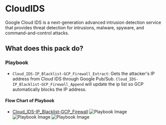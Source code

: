 # CloudIDS
Google Cloud IDS is a next-generation advanced intrusion detection service that provides threat detection for intrusions, malware, spyware, and command-and-control attacks.

## What does this pack do?

### Playbook
* `Cloud_IDS-IP_Blacklist-GCP_Firewall_Extract`: Gets the attacker's IP address from Cloud IDS through Google Pub/Sub. 
  `Cloud_IDS-IP_Blacklist-GCP_Firewall_Append` will update the ip list so GCP automatically blocks the IP address.
  
#### Flow Chart of Playbook 
* [Cloud_IDS-IP_Blacklist-GCP_Firewall](https://github.com/demisto/content/blob/423e13b69b375288d3ec2183bfbd4d2ee6fe018c/Packs/CloudIDS/Playbooks/Cloud_IDS-IP_Blacklist-GCP_Firewall_README.md)
![Playbook Image](../../doc_files/Cloud_IDS-IP_Blacklist-GCP_Firewall_Combine.png/n)
![Playbook Image](../../doc_files/Cloud_IDS-IP_Blacklist-GCP_Firewall_Extract.png/n)
![Playbook Image](../../doc_files/Cloud_IDS-IP_Blacklist-GCP_Firewall_Append.png/n)


